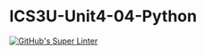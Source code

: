 # ICS3U-Unit4-04-Python

[![GitHub's Super Linter](https://github.com/Aidan-Lalonde-Novales/ICS3U-Unit4-04-Python/workflows/GitHub's%20Super%20Linter/badge.svg)](https://github.com/Aidan-Lalonde-Novales/ICS3U-Unit4-04-Python/actions)
